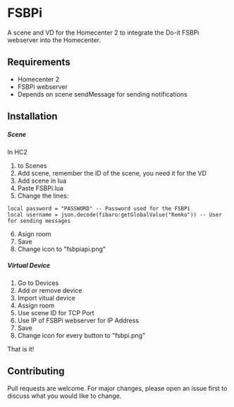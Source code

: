# FSBPi

A scene and VD for the Homecenter 2 to integrate the Do-it FSBPi webserver into the Homecenter.

## Requirements
- Homecenter 2
- FSBPi webserver
- Depends on scene sendMessage for sending notifications

## Installation

##### Scene
In HC2
1. to Scenes
2. Add scene, remember the ID of the scene, you need it for the VD
3. Add scene in lua
4. Paste FSBPi.lua
5. Change the lines:
```
local password = "PASSWORD" -- Password used for the FSBPi
local username = json.decode(fibaro:getGlobalValue("Remko")) -- User for sending messages
```
6. Asign room
7. Save
8. Change icon to "fsbpiapi.png"

##### Virtual Device
1. Go to Devices
2. Add or remove device
3. Import vitual device
4. Assign room
5. Use scene ID for TCP Port
6. Use IP of FSBPi webserver for IP Address
7. Save
8. Change icon for every button to "fsbpi.png"

That is it!

## Contributing
Pull requests are welcome. For major changes, please open an issue first to discuss what you would like to change.
